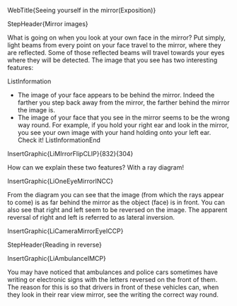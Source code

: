 WebTitle{Seeing yourself in the mirror(Exposition)}

StepHeader{Mirror images}

What is going on when you look at your own face in the mirror? Put simply, light beams from every point on your face travel to the mirror, where they are reflected. Some of those reflected beams will travel towards your eyes where they will be detected. The image that you see has two interesting features:

ListInformation
- The image of your face appears to be behind the mirror. Indeed the farther you step back away from the mirror, the farther behind the mirror the image is.
- The image of your face that you see in the mirror seems to be the wrong way round. For example, if you hold your right ear and look in the mirror, you see your own image with your hand holding onto your left ear. Check it!
ListInformationEnd

InsertGraphic{LiMIrrorFlipCLIP}{832}{304}

How can we explain these two features? With a ray diagram!

InsertGraphic{LiOneEyeMirrorINCC}

From the diagram you can see that the image (from which the rays appear to come) is as far behind the mirror as the object (face) is in front. You can also see that right and left seem to be reversed on the image. The apparent reversal of right and left is referred to as lateral inversion.

InsertGraphic{LiCameraMirrorEyeICCP}

StepHeader{Reading in reverse}

InsertGraphic{LiAmbulanceIMCP}

You may have noticed that ambulances and police cars sometimes have writing or electronic signs with the letters reversed on the front of them. The reason for this is so that drivers in front of these vehicles can, when they look in their rear view mirror, see the writing the correct way round.
